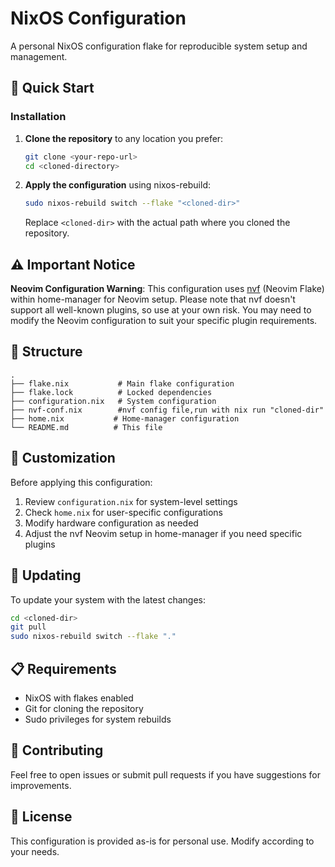 # NixOS Configuration

A personal NixOS configuration flake for reproducible system setup and management.

## 🚀 Quick Start

### Installation

1. **Clone the repository** to any location you prefer:
   ```bash
   git clone <your-repo-url>
   cd <cloned-directory>
   ```

2. **Apply the configuration** using nixos-rebuild:
   ```bash
   sudo nixos-rebuild switch --flake "<cloned-dir>"
   ```

   Replace `<cloned-dir>` with the actual path where you cloned the repository.

## ⚠️ Important Notice

**Neovim Configuration Warning**: This configuration uses [nvf](https://github.com/notashelf/nvf) (Neovim Flake) within home-manager for Neovim setup. Please note that nvf doesn't support all well-known plugins, so use at your own risk. You may need to modify the Neovim configuration to suit your specific plugin requirements.

## 📁 Structure

```
.
├── flake.nix           # Main flake configuration
├── flake.lock          # Locked dependencies
├── configuration.nix   # System configuration
├── nvf-conf.nix        #nvf config file,run with nix run "cloned-dir"
├── home.nix           # Home-manager configuration
└── README.md          # This file
```

## 🔧 Customization

Before applying this configuration:

1. Review `configuration.nix` for system-level settings
2. Check `home.nix` for user-specific configurations
3. Modify hardware configuration as needed
4. Adjust the nvf Neovim setup in home-manager if you need specific plugins

## 🔄 Updating

To update your system with the latest changes:

```bash
cd <cloned-dir>
git pull
sudo nixos-rebuild switch --flake "."
```

## 📋 Requirements

- NixOS with flakes enabled
- Git for cloning the repository
- Sudo privileges for system rebuilds

## 🤝 Contributing

Feel free to open issues or submit pull requests if you have suggestions for improvements.

## 📄 License

This configuration is provided as-is for personal use. Modify according to your needs.
